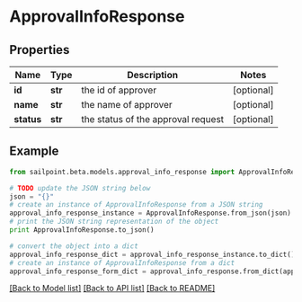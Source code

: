 # ApprovalInfoResponse


## Properties
Name | Type | Description | Notes
------------ | ------------- | ------------- | -------------
**id** | **str** | the id of approver | [optional] 
**name** | **str** | the name of approver | [optional] 
**status** | **str** | the status of the approval request | [optional] 

## Example

```python
from sailpoint.beta.models.approval_info_response import ApprovalInfoResponse

# TODO update the JSON string below
json = "{}"
# create an instance of ApprovalInfoResponse from a JSON string
approval_info_response_instance = ApprovalInfoResponse.from_json(json)
# print the JSON string representation of the object
print ApprovalInfoResponse.to_json()

# convert the object into a dict
approval_info_response_dict = approval_info_response_instance.to_dict()
# create an instance of ApprovalInfoResponse from a dict
approval_info_response_form_dict = approval_info_response.from_dict(approval_info_response_dict)
```
[[Back to Model list]](../README.md#documentation-for-models) [[Back to API list]](../README.md#documentation-for-api-endpoints) [[Back to README]](../README.md)


